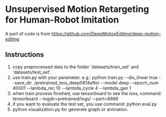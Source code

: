 # Unsupervised Motion Retargeting for Human-Robot Imitation

A part of code is from https://github.com/DeepMotionEditing/deep-motion-editing

## Instructions

1. copy preprocessed data to the folder 'datasets/train_set' and 'datasets/test_set'.
2. use train.py with your parameter. e.g.: python train.py --dis_linear true --save_dir ./pretrained_less_deep0814after --model deep --epoch_num 40001 --lambda_rec 10 --lambda_cycle 4 --lambda_gan 1
3. when train process finished, use tensorboard to see the loss, command: tensorboard --logdir=pretrained/logs/ --port=6666
4. if you want to evaluate the test set, you use command: python eval.py
5. python visualization.py for generate graph or animation.
